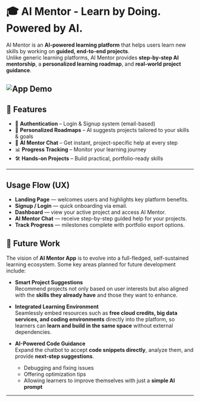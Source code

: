 # 🎓 AI Mentor - Learn by Doing. Powered by AI.

AI Mentor is an **AI-powered learning platform** that helps users learn new skills by working on **guided, end-to-end projects**.  
Unlike generic learning platforms, AI Mentor provides **step-by-step AI mentorship**, a **personalized learning roadmap**, and **real-world project guidance**.

![App Demo](Demo.gif)
---

## 🚀 Features

- 🔑 **Authentication** – Login & Signup system (email-based)  
- 🎯 **Personalized Roadmaps** – AI suggests projects tailored to your skills & goals  
- 🤖 **AI Mentor Chat** – Get instant, project-specific help at every step  
- 📊 **Progress Tracking** – Monitor your learning journey  
- 🛠 **Hands-on Projects** – Build practical, portfolio-ready skills  

---

## Usage Flow (UX)

- **Landing Page** — welcomes users and highlights key platform benefits.
- **Signup / Login** — quick onboarding via email.
- **Dashboard** — view your active project and access AI Mentor.
- **AI Mentor Chat** — receive step-by-step guided help for your projects.
- **Track Progress** — milestones complete with portfolio export options.


## 🔮 Future Work

The vision of **AI Mentor App** is to evolve into a full-fledged, self-sustained learning ecosystem. Some key areas planned for future development include:

- **Smart Project Suggestions**    
  Recommend projects not only based on user interests but also aligned with the **skills they already have** and those they want to enhance.

- **Integrated Learning Environment**  
  Seamlessly embed resources such as **free cloud credits, big data services, and coding environments** directly into the platform, so learners can **learn and build in the same space** without external dependencies.

- **AI-Powered Code Guidance**  
  Expand the chatbot to accept **code snippets directly**, analyze them, and provide **next-step suggestions**.  
  - Debugging and fixing issues  
  - Offering optimization tips  
  - Allowing learners to improve themselves with just a **simple AI prompt**  

---
